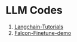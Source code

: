 # LLM Codes
1. [Langchain-Tutorials](https://github.com/SharathHebbar/LLM/tree/main/Langchain-Tutorials)
2. [Falcon-Finetune-demo](https://github.com/SharathHebbar/LLM/tree/main/Falcon-finetune-demo)